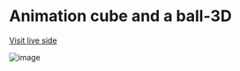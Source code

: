 # Animation cube and a ball-3D

<a href="https://joannakilian.github.io/animation-cube-and-a-ball-3D/">Visit live side </a>

![image](https://user-images.githubusercontent.com/86100410/148703656-247d0042-c60b-4aa2-9510-2fec0efa9b52.png)
